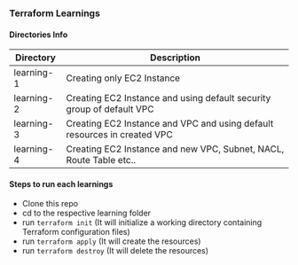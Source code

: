 ### Terraform Learnings

#### Directories Info

Directory | Description
------------ | -------------
learning-1 | Creating only EC2 Instance
learning-2 | Creating EC2 Instance and using default security group of default VPC
learning-3 | Creating EC2 Instance and VPC and using default resources in created VPC
learning-4 | Creating EC2 Instance and new VPC, Subnet, NACL, Route Table etc..

#### Steps to run each learnings
* Clone this repo
* cd to the respective learning folder
* run `terraform init` (It will initialize a working directory containing Terraform configuration files)
* run `terraform apply` (It will create the resources)
* run `terraform destroy` (It will delete the resources)
